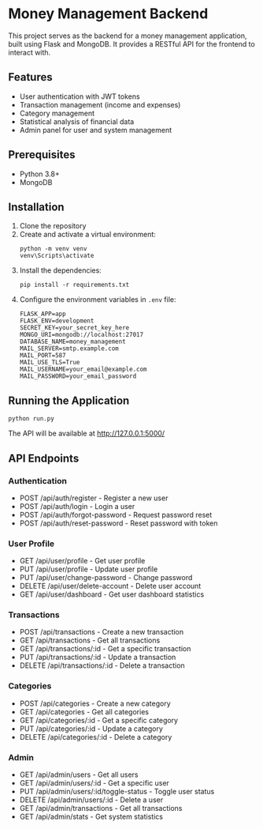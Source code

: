 # Money Management Backend

This project serves as the backend for a money management application, built using Flask and MongoDB. It provides a RESTful API for the frontend to interact with.

## Features

- User authentication with JWT tokens
- Transaction management (income and expenses)
- Category management
- Statistical analysis of financial data
- Admin panel for user and system management

## Prerequisites

- Python 3.8+
- MongoDB

## Installation

1. Clone the repository
2. Create and activate a virtual environment:
   ```
   python -m venv venv
   venv\Scripts\activate
   ```
3. Install the dependencies:
   ```
   pip install -r requirements.txt
   ```
4. Configure the environment variables in `.env` file:
   ```
   FLASK_APP=app
   FLASK_ENV=development
   SECRET_KEY=your_secret_key_here
   MONGO_URI=mongodb://localhost:27017
   DATABASE_NAME=money_management
   MAIL_SERVER=smtp.example.com
   MAIL_PORT=587
   MAIL_USE_TLS=True
   MAIL_USERNAME=your_email@example.com
   MAIL_PASSWORD=your_email_password
   ```

## Running the Application

```
python run.py
```

The API will be available at http://127.0.0.1:5000/

## API Endpoints

### Authentication
- POST /api/auth/register - Register a new user
- POST /api/auth/login - Login a user
- POST /api/auth/forgot-password - Request password reset
- POST /api/auth/reset-password - Reset password with token

### User Profile
- GET /api/user/profile - Get user profile
- PUT /api/user/profile - Update user profile
- PUT /api/user/change-password - Change password
- DELETE /api/user/delete-account - Delete user account
- GET /api/user/dashboard - Get user dashboard statistics

### Transactions
- POST /api/transactions - Create a new transaction
- GET /api/transactions - Get all transactions
- GET /api/transactions/:id - Get a specific transaction
- PUT /api/transactions/:id - Update a transaction
- DELETE /api/transactions/:id - Delete a transaction

### Categories
- POST /api/categories - Create a new category
- GET /api/categories - Get all categories
- GET /api/categories/:id - Get a specific category
- PUT /api/categories/:id - Update a category
- DELETE /api/categories/:id - Delete a category

### Admin
- GET /api/admin/users - Get all users
- GET /api/admin/users/:id - Get a specific user
- PUT /api/admin/users/:id/toggle-status - Toggle user status
- DELETE /api/admin/users/:id - Delete a user
- GET /api/admin/transactions - Get all transactions
- GET /api/admin/stats - Get system statistics
